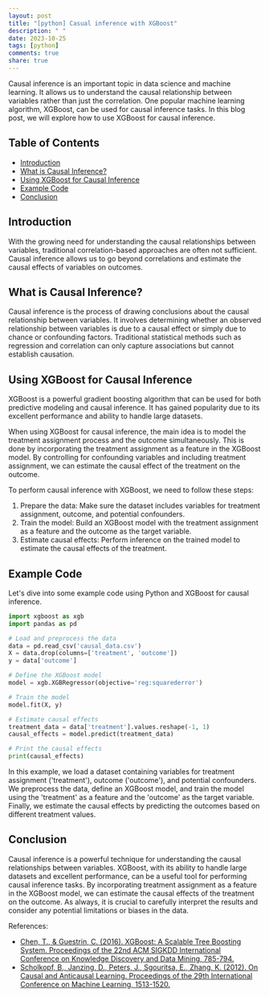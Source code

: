 ```yaml
---
layout: post
title: "[python] Casual inference with XGBoost"
description: " "
date: 2023-10-25
tags: [python]
comments: true
share: true
---
```


Causal inference is an important topic in data science and machine learning. It allows us to understand the causal relationship between variables rather than just the correlation. One popular machine learning algorithm, XGBoost, can be used for causal inference tasks. In this blog post, we will explore how to use XGBoost for causal inference.

## Table of Contents
- [Introduction](#introduction)
- [What is Causal Inference?](#what-is-causal-inference)
- [Using XGBoost for Causal Inference](#using-xgboost-for-causal-inference)
- [Example Code](#example-code)
- [Conclusion](#conclusion)

## Introduction
With the growing need for understanding the causal relationships between variables, traditional correlation-based approaches are often not sufficient. Causal inference allows us to go beyond correlations and estimate the causal effects of variables on outcomes.

## What is Causal Inference?
Causal inference is the process of drawing conclusions about the causal relationship between variables. It involves determining whether an observed relationship between variables is due to a causal effect or simply due to chance or confounding factors. Traditional statistical methods such as regression and correlation can only capture associations but cannot establish causation.

## Using XGBoost for Causal Inference
XGBoost is a powerful gradient boosting algorithm that can be used for both predictive modeling and causal inference. It has gained popularity due to its excellent performance and ability to handle large datasets.

When using XGBoost for causal inference, the main idea is to model the treatment assignment process and the outcome simultaneously. This is done by incorporating the treatment assignment as a feature in the XGBoost model. By controlling for confounding variables and including treatment assignment, we can estimate the causal effect of the treatment on the outcome.

To perform causal inference with XGBoost, we need to follow these steps:
1. Prepare the data: Make sure the dataset includes variables for treatment assignment, outcome, and potential confounders.
2. Train the model: Build an XGBoost model with the treatment assignment as a feature and the outcome as the target variable.
3. Estimate causal effects: Perform inference on the trained model to estimate the causal effects of the treatment.

## Example Code
Let's dive into some example code using Python and XGBoost for causal inference.

```python
import xgboost as xgb
import pandas as pd

# Load and preprocess the data
data = pd.read_csv('causal_data.csv')
X = data.drop(columns=['treatment', 'outcome'])
y = data['outcome']

# Define the XGBoost model
model = xgb.XGBRegressor(objective='reg:squarederror')

# Train the model
model.fit(X, y)

# Estimate causal effects
treatment_data = data['treatment'].values.reshape(-1, 1)
causal_effects = model.predict(treatment_data)

# Print the causal effects
print(causal_effects)
```

In this example, we load a dataset containing variables for treatment assignment ('treatment'), outcome ('outcome'), and potential confounders. We preprocess the data, define an XGBoost model, and train the model using the 'treatment' as a feature and the 'outcome' as the target variable. Finally, we estimate the causal effects by predicting the outcomes based on different treatment values.

## Conclusion
Causal inference is a powerful technique for understanding the causal relationships between variables. XGBoost, with its ability to handle large datasets and excellent performance, can be a useful tool for performing causal inference tasks. By incorporating treatment assignment as a feature in the XGBoost model, we can estimate the causal effects of the treatment on the outcome. As always, it is crucial to carefully interpret the results and consider any potential limitations or biases in the data.

References:
- [Chen, T., & Guestrin, C. (2016). XGBoost: A Scalable Tree Boosting System. Proceedings of the 22nd ACM SIGKDD International Conference on Knowledge Discovery and Data Mining, 785-794.](https://arxiv.org/abs/1603.02754)
- [Scholkopf, B., Janzing, D., Peters, J., Sgouritsa, E., Zhang, K. (2012). On Causal and Anticausal Learning. Proceedings of the 29th International Conference on Machine Learning, 1513-1520.](http://proceedings.mlr.press/v22/scholkopf12/scholkopf12.pdf)